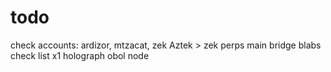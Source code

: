 # todo
check accounts:
ardizor, mtzacat, zek
Aztek > zek
perps
main bridge
blabs
check list
x1
holograph
obol node

